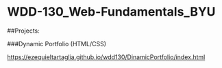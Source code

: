 # WDD-130_Web-Fundamentals_BYU


##Projects:

###Dynamic Portfolio (HTML/CSS)

https://ezequieltartaglia.github.io/wdd130/DinamicPortfolio/index.html
